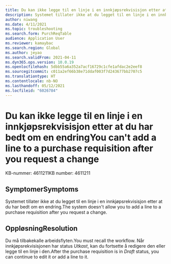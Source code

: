 ```yaml
---
title: Du kan ikke legge til en linje i en innkjøpsrekvisisjon etter at du har bedt om en endring
description: Systemet tillater ikke at du legget til en linje i en innkjøpsrekvisisjon etter at du har bedt om en endring.
author: niwang
ms.date: 4/11/2021
ms.topic: troubleshooting
ms.search.form: PurchReqTable
audience: Application User
ms.reviewer: kamaybac
ms.search.region: Global
ms.author: jeyao
ms.search.validFrom: 2021-04-11
ms.dyn365.ops.version: 10.0.19
ms.openlocfilehash: 5dbb55a6a352a7acf16729c1cfe1afdac2e2eef8
ms.sourcegitcommit: c011a2ef66b38e71ddaf003f7d243677bb2707c5
ms.translationtype: HT
ms.contentlocale: nb-NO
ms.lasthandoff: 05/12/2021
ms.locfileid: "6026784"
---
```

# <a name="you-cant-add-a-line-to-a-purchase-requisition-after-you-request-a-change"></a><span data-ttu-id="decac-103">Du kan ikke legge til en linje i en innkjøpsrekvisisjon etter at du har bedt om en endring</span><span class="sxs-lookup"><span data-stu-id="decac-103">You can't add a line to a purchase requisition after you request a change</span></span>

<span data-ttu-id="decac-104">KB-nummer: 4611211</span><span class="sxs-lookup"><span data-stu-id="decac-104">KB number: 4611211</span></span>

## <a name="symptoms"></a><span data-ttu-id="decac-105">Symptomer</span><span class="sxs-lookup"><span data-stu-id="decac-105">Symptoms</span></span>

<span data-ttu-id="decac-106">Systemet tillater ikke at du legget til en linje i en innkjøpsrekvisisjon etter at du har bedt om en endring.</span><span class="sxs-lookup"><span data-stu-id="decac-106">The system doesn't allow you to add a line to a purchase requisition after you request a change.</span></span>

## <a name="resolution"></a><span data-ttu-id="decac-107">Oppløsning</span><span class="sxs-lookup"><span data-stu-id="decac-107">Resolution</span></span>

<span data-ttu-id="decac-108">Du må tilbakekalle arbeidsflyten.</span><span class="sxs-lookup"><span data-stu-id="decac-108">You must recall the workflow.</span></span> <span data-ttu-id="decac-109">Når innkjøpsrekvisisjonen har status *Utkast*, kan du fortsette å redigere den eller legge til en linje i den.</span><span class="sxs-lookup"><span data-stu-id="decac-109">After the purchase requisition is in *Draft* status, you can continue to edit it or add a line to it.</span></span>
